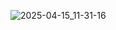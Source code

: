 ![2025-04-15_11-31-16](https://github.com/user-attachments/assets/04032258-79e3-40fd-b382-22d6f0e9a486)
